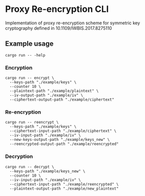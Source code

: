 # Proxy Re-encryption CLI
Implementation of proxy re-encryption scheme for symmetric key cryptography defined in 10.1109/IWBIS.2017.8275110

## Example usage
`cargo run -- -help`

### Encryption
```
cargo run -- encrypt \
  --keys-path "./example/keys" \
  --counter 10 \
  --plaintext-path "./example/plaintext" \
  --iv-output-path "./example/iv" \
  --ciphertext-output-path "./example/ciphertext"
```

### Re-encryption
```
cargo run -- reencrypt \
  --keys-path "./example/keys" \
  --ciphertext-input-path "./example/ciphertext" \
  --iv-input-path "./example/iv" \
  --new-keys-output-path "./example/keys_new" \
  --reencrypted-output-path "./example/reencrypted"
```
### Decryption
```
cargo run -- decrypt \
  --keys-path "./example/keys_new" \
  --counter 10 \
  --iv-input-path "./example/iv" \
  --ciphertext-input-path "./example/reencrypted" \
  --plaintext-output-path "./example/new_plaintext"
```